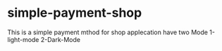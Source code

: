 # simple-payment-shop
This is a simple payment mthod for shop applecation have two Mode 
1-light-mode
2-Dark-Mode
